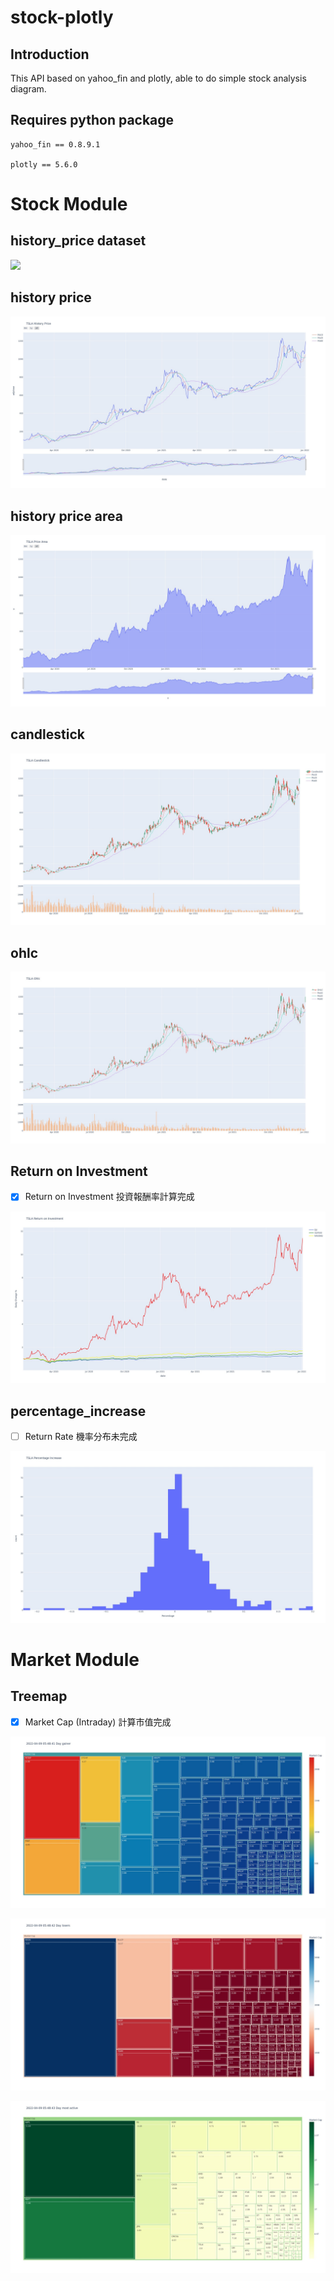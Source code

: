 # stock-plotly

## Introduction

This API based on yahoo_fin and plotly, able to do simple stock analysis diagram.

## Requires python package
```
yahoo_fin == 0.8.9.1

plotly == 5.6.0
```

# Stock Module

## history_price dataset

![](https://i.imgur.com/wy5l53p.jpg)

## history price
![](https://github.com/Hotshot824/stock-plotly/blob/main/img/TSLA%20History%20Price.jpg?raw=true)

## history price area
![](https://github.com/Hotshot824/stock-plotly/blob/main/img/TSLA%20Price%20Area.jpg?raw=true)

## candlestick
![](https://github.com/Hotshot824/stock-plotly/blob/main/img/TSLA%20Candlestick.jpg?raw=true)

## ohlc
![](https://github.com/Hotshot824/stock-plotly/blob/main/img/TSLA%20Ohlc.jpg?raw=true)

## Return on Investment

- [x] Return on Investment 投資報酬率計算完成

![](https://github.com/Hotshot824/stock-plotly/blob/main/img/TSLA%20Return%20on%20Investment.jpg?raw=true)

## percentage_increase

- [ ] Return Rate 機率分布未完成

![](https://github.com/Hotshot824/stock-plotly/blob/main/img/TSLA%20Percentage%20Increase.jpg?raw=true)

# Market Module

## Treemap 

- [x] Market Cap (Intraday) 計算市值完成

![](https://github.com/Hotshot824/stock-plotly/blob/main/img/Day%20gainer.jpg?raw=true)

![](https://github.com/Hotshot824/stock-plotly/blob/main/img/Day%20losers.jpg?raw=true)

![](https://github.com/Hotshot824/stock-plotly/blob/main/img/Day%20most%20active.jpg?raw=true)